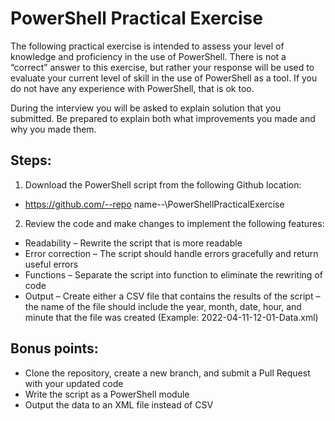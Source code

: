 # PowerShell Practical Exercise

The following practical exercise is intended to assess your level of knowledge and proficiency in the use of PowerShell. There is not a “correct” answer to this exercise, but rather your response will be used to evaluate your current level of skill in the use of PowerShell as a tool. If you do not have any experience with PowerShell, that is ok too. 

During the interview you will be asked to explain solution that you submitted. Be prepared to explain both what improvements you made and why you made them.

## Steps:
1.	Download the PowerShell script from the following Github location:
  -	https://github.com/--repo name--\PowerShellPracticalExercise
2.	Review the code and make changes to implement the following features:
  -	Readability – Rewrite the script that is more readable
  -	Error correction – The script should handle errors gracefully and return useful errors
  -	Functions – Separate the script into function to eliminate the rewriting of code
  -	Output – Create either a CSV file that contains the results of the script – the name of the file should include the year, month, date, hour, and minute that the file was created (Example: 2022-04-11-12-01-Data.xml)

## Bonus points:
  -	Clone the repository, create a new branch, and submit a Pull Request with your updated code
  -	Write the script as a PowerShell module
  - Output the data to an XML file instead of CSV
